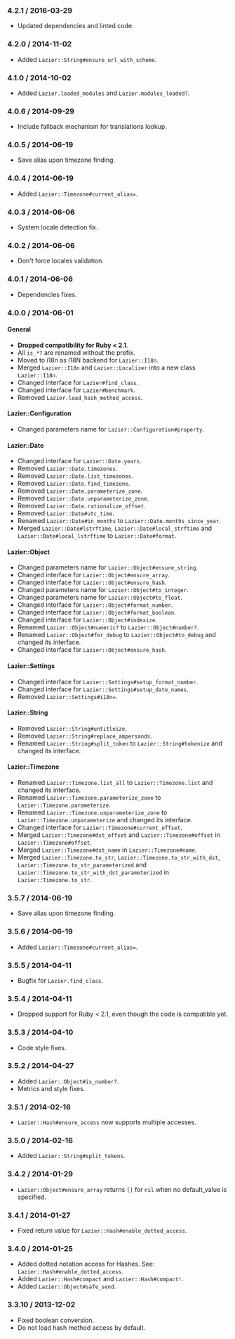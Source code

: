 ### 4.2.1 / 2016-03-29

* Updated dependencies and linted code.

### 4.2.0 / 2014-11-02

* Added `Lazier::String#ensure_url_with_scheme`.

### 4.1.0 / 2014-10-02

* Added `Lazier.loaded_modules` and `Lazier.modules_loaded?`.

### 4.0.6 / 2014-09-29

* Include fallback mechanism for translations lookup.

### 4.0.5 / 2014-06-19

* Save alias upon timezone finding.

### 4.0.4 / 2014-06-19

* Added `Lazier::Timezone#current_alias=`.

### 4.0.3 / 2014-06-06

* System locale detection fix.

### 4.0.2 / 2014-06-06

* Don't force locales validation.

### 4.0.1 / 2014-06-06

* Dependencies fixes.

### 4.0.0 / 2014-06-01

#### General
* **Dropped compatibility for Ruby < 2.1**.
* All `is_*?` are renamed without the prefix.
* Moved to i18n as I18N backend for `Lazier::I18n`.
* Merged `Lazier::I18n` and `Lazier::Localizer` into a new class `Lazier::I18n`.
* Changed interface for `Lazier#find_class`.
* Changed interface for `Lazier#benchmark`.
* Removed `Lazier.load_hash_method_access`.

#### Lazier::Configuration

* Changed parameters name for `Lazier::Configuration#property`.
 
#### Lazier::Date

* Changed interface for `Lazier::Date.years`.
* Removed `Lazier::Date.timezones`.
* Removed `Lazier::Date.list_timezones`.
* Removed `Lazier::Date.find_timezone`.
* Removed `Lazier::Date.parameterize_zone`.
* Removed `Lazier::Date.unparameterize_zone`.
* Removed `Lazier::Date.rationalize_offset`.
* Removed `Lazier::Date#utc_time`.
* Renamed `Lazier::Date#in_months` to `Lazier::Date.months_since_year`. 
* Merged `Lazier::Date#lstrftime`, `Lazier::Date#local_strftime` and `Lazier::Date#local_lstrftime` to `Lazier::Date#format`.

#### Lazier::Object

* Changed parameters name for `Lazier::Object#ensure_string`. 
* Changed interface for `Lazier::Object#ensure_array`.
* Changed interface for `Lazier::Object#ensure_hash`.
* Changed parameters name for `Lazier::Object#to_integer`.
* Changed parameters name for `Lazier::Object#to_float`.
* Changed interface for `Lazier::Object#format_number`.
* Changed interface for `Lazier::Object#format_boolean`.
* Changed interface for `Lazier::Object#indexize`.
* Renamed `Lazier::Object#numeric?` to `Lazier::Object#number?`.
* Renamed `Lazier::Object#for_debug` to `Lazier::Object#to_debug` and changed its interface.
* Changed interface for `Lazier::Object#ensure_hash`.

#### Lazier::Settings

* Changed interface for `Lazier::Settings#setup_format_number`.
* Changed interface for `Lazier::Settings#setup_date_names`.
* Removed `Lazier::Settings#i18n=`.

#### Lazier::String

* Removed `Lazier::String#untitleize`.
* Removed `Lazier::String#replace_ampersands`.
* Renamed `Lazier::String#split_token` to `Lazier::String#tokenize` and changed its interface.

#### Lazier::Timezone

* Renamed `Lazier::Timezone.list_all` to `Lazier::Timezone.list` and changed its interface.
* Renamed `Lazier::Timezone.parameterize_zone` to `Lazier::Timezone.parameterize`. 
* Renamed `Lazier::Timezone.unparameterize_zone` to `Lazier::Timezone.unparameterize` and changed its interface.
* Changed interface for `Lazier::Timezone#current_offset`.
* Merged `Lazier::Timezone#dst_offset` and `Lazier::Timezone#offset` in `Lazier::Timezone#offset`.
* Merged `Lazier::Timezone#dst_name` in `Lazier::Timezone#name`.
* Merged `Lazier::Timezone.to_str`, `Lazier::Timezone.to_str_with_dst`, `Lazier::Timezone.to_str_parameterized` and 
  `Lazier::Timezone.to_str_with_dst_parameterized` in `Lazier::Timezone.to_str`.

### 3.5.7 / 2014-06-19

* Save alias upon timezone finding.

### 3.5.6 / 2014-06-19

* Added `Lazier::Timezone#current_alias=`.

### 3.5.5 / 2014-04-11

* Bugfix for `Lazier.find_class`.

### 3.5.4 / 2014-04-11

* Dropped support for Ruby < 2.1, even though the code is compatible yet.

### 3.5.3 / 2014-04-10

* Code style fixes.

### 3.5.2 / 2014-04-27

* Added `Lazier::Object#is_number?`.
* Metrics and style fixes.

### 3.5.1 / 2014-02-16

* `Lazier::Hash#ensure_access` now supports multiple accesses.

### 3.5.0 / 2014-02-16

* Added `Lazier::String#split_tokens`.

### 3.4.2 / 2014-01-29

* `Lazier::Object#ensure_array` returns `[]` for `nil` when no default_value is specified.

### 3.4.1 / 2014-01-27

* Fixed return value for `Lazier::Hash#enable_dotted_access`.

### 3.4.0 / 2014-01-25

* Added dotted notation access for Hashes. See: `Lazier::Hash#enable_dotted_access`.
* Added `Lazier::Hash#compact` and `Lazier::Hash#compact!`.
* Added `Lazier::Object#safe_send`.

### 3.3.10 / 2013-12-02

* Fixed boolean conversion.
* Do not load hash method access by default.